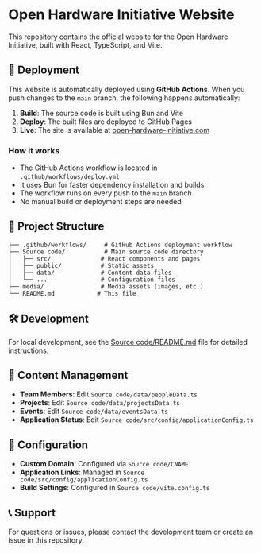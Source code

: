 # Open Hardware Initiative Website

This repository contains the official website for the Open Hardware Initiative, built with React, TypeScript, and Vite.

## 🚀 Deployment

This website is automatically deployed using **GitHub Actions**. When you push changes to the `main` branch, the following happens automatically:

1. **Build**: The source code is built using Bun and Vite
2. **Deploy**: The built files are deployed to GitHub Pages
3. **Live**: The site is available at [open-hardware-initiative.com](https://open-hardware-initiative.com)

### How it works

- The GitHub Actions workflow is located in `.github/workflows/deploy.yml`
- It uses Bun for faster dependency installation and builds
- The workflow runs on every push to the `main` branch
- No manual build or deployment steps are needed

## 📁 Project Structure

```
├── .github/workflows/     # GitHub Actions deployment workflow
├── Source code/           # Main source code directory
│   ├── src/              # React components and pages
│   ├── public/           # Static assets
│   ├── data/             # Content data files
│   └── ...               # Configuration files
├── media/                # Media assets (images, etc.)
└── README.md            # This file
```

## 🛠️ Development

For local development, see the [Source code/README.md](Source%20code/README.md) file for detailed instructions.

## 📝 Content Management

- **Team Members**: Edit `Source code/data/peopleData.ts`
- **Projects**: Edit `Source code/data/projectsData.ts`
- **Events**: Edit `Source code/data/eventsData.ts`
- **Application Status**: Edit `Source code/src/config/applicationConfig.ts`

## 🔧 Configuration

- **Custom Domain**: Configured via `Source code/CNAME`
- **Application Links**: Managed in `Source code/src/config/applicationConfig.ts`
- **Build Settings**: Configured in `Source code/vite.config.ts`

## 📞 Support

For questions or issues, please contact the development team or create an issue in this repository. 
